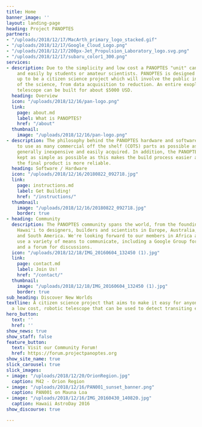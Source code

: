 ```yaml
---
title: Home
banner_image: ''
layout: landing-page
heading: Project PANOPTES
partners:
- "/uploads/2018/12/17/MacArth_primary_logo_stacked.gif"
- "/uploads/2018/12/17/Google_Cloud_Logo.png"
- "/uploads/2018/12/17/200px-Jet_Propulsion_Laboratory_logo.svg.png"
- "/uploads/2018/12/17/subaru_color1_300.png"
services:
- description: Due to the simplicity and low cost a PANOPTES "unit" can be built quickly
    and easily by students or amateur scientists. PANOPTES is designed from the ground
    up to be a citizen science project which will involve the public in all aspects
    of the science, from data acquisition to reduction. An entire exoplanet finding
    telescope can be built for about $5000 USD.
  heading: Overview
  icon: "/uploads/2018/12/16/pan-logo.png"
  link:
    page: about.md
    label: What is PANOPTES?
    href: "/about"
  thumbnail:
    image: "/uploads/2018/12/16/pan-logo.png"
- description: The philosophy behind the PANOPTES hardware and software design is
    to use as many commercial off the shelf (COTS) parts as possible as these are
    generally inexpensive and easily acquired. In addition, the PANOPTES design is
    kept as simple as possible as this makes the build process easier and means that
    the final product is more reliable.
  heading: Software / Hardware
  icon: "/uploads/2018/12/16/20180822_092718.jpg"
  link:
    page: instructions.md
    label: Get Building!
    href: "/instructions/"
  thumbnail:
    image: "/uploads/2018/12/16/20180822_092718.jpg"
    border: true
- heading: Community
  description: The PANOPTES community spans the world, from the founding members in
    Hawai'i to designers, builders and scientists in Europe, Australia, and North
    and South America. We're looking forward to our members in Africa and Asia! We
    use a variety of means to communicate, including a Google Group for announcements
    and a forum for discussions.
  icon: "/uploads/2018/12/18/IMG_20160604_132450 (1).jpg"
  link:
    page: contact.md
    label: Join Us!
    href: "/contact/"
  thumbnail:
    image: "/uploads/2018/12/18/IMG_20160604_132450 (1).jpg"
    border: true
sub_heading: Discover New Worlds
textline: A citizen science project that aims to make it easy for anyone to build
  a low cost, robotic telescope that can be used to detect transiting exoplanets.
hero_button:
  text: ''
  href: ''
show_news: true
show_staff: false
feature_button:
  text: Visit our Community Forum!
  href: https://forum.projectpanoptes.org
show_site_name: true
slick_carousel: true
slick_images:
- image: "/uploads/2018/12/20/OrionRegion.jpg"
  caption: M42 - Orion Region
- image: "/uploads/2018/12/16/PAN001_sunset_banner.png"
  caption: PAN001 on Mauna Loa
- image: "/uploads/2018/12/16/IMG_20160430_140820.jpg"
  caption: Hawaii AstroDay 2016
show_discourse: true

---
```

